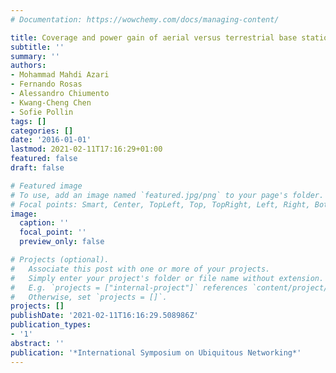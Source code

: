 ```yaml
---
# Documentation: https://wowchemy.com/docs/managing-content/

title: Coverage and power gain of aerial versus terrestrial base stations
subtitle: ''
summary: ''
authors:
- Mohammad Mahdi Azari
- Fernando Rosas
- Alessandro Chiumento
- Kwang-Cheng Chen
- Sofie Pollin
tags: []
categories: []
date: '2016-01-01'
lastmod: 2021-02-11T17:16:29+01:00
featured: false
draft: false

# Featured image
# To use, add an image named `featured.jpg/png` to your page's folder.
# Focal points: Smart, Center, TopLeft, Top, TopRight, Left, Right, BottomLeft, Bottom, BottomRight.
image:
  caption: ''
  focal_point: ''
  preview_only: false

# Projects (optional).
#   Associate this post with one or more of your projects.
#   Simply enter your project's folder or file name without extension.
#   E.g. `projects = ["internal-project"]` references `content/project/deep-learning/index.md`.
#   Otherwise, set `projects = []`.
projects: []
publishDate: '2021-02-11T16:16:29.508986Z'
publication_types:
- '1'
abstract: ''
publication: '*International Symposium on Ubiquitous Networking*'
---
```

